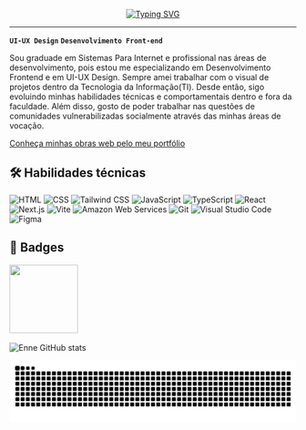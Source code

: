<p align="center">
  <a href="https://git.io/typing-svg">
    <img src="https://readme-typing-svg.demolab.com?font=Fira+Code&weight=500&pause=1000&color=F20587&center=true&vCenter=true&width=500&lines=Boas-vindas+ao+meu+perfil;Explore+pela+minha+jornada+profissional" alt="Typing SVG" />
  </a>
</p>


---

**`UI-UX Design`**
**`Desenvolvimento Front-end`**

<p>
  Sou graduade em Sistemas Para Internet e profissional nas áreas de desenvolvimento, pois estou me especializando em Desenvolvimento Frontend e em UI-UX Design. Sempre amei trabalhar com o visual de projetos dentro da Tecnologia da Informação(TI). Desde então, sigo evoluindo minhas habilidades técnicas e comportamentais dentro e fora da faculdade. Além disso, gosto de poder trabalhar nas questões de comunidades vulnerabilizadas socialmente através das minhas áreas de vocação.
</p>
<a href="https://bit.ly/ennejimpessoa" aria-label="Link para o meu portfólio web" target="_blank" rel="external">
  Conheça minhas obras web pelo meu portfólio
</a>


## 🛠️ Habilidades técnicas

<p align="left">
  <img src="https://cdn.jsdelivr.net/gh/devicons/devicon/icons/html5/html5-original.svg" title="HTML" alt="HTML" width="40" height="40"/>
  <img src="https://upload.wikimedia.org/wikipedia/commons/thumb/a/ab/Official_CSS_Logo.svg/2048px-Official_CSS_Logo.svg.png" title="CSS" alt="CSS" width="40" height="40"/>
  <img src="https://cdn.jsdelivr.net/gh/devicons/devicon/icons/tailwindcss/tailwindcss-original.svg" title="Tailwind CSS" alt="Tailwind CSS" width="40" height="40"/>
  <img src="https://cdn.jsdelivr.net/gh/devicons/devicon/icons/javascript/javascript-original.svg" title="JavaScript" alt="JavaScript" width="40" height="40"/>
  <img src="https://cdn.jsdelivr.net/gh/devicons/devicon/icons/typescript/typescript-original.svg" title="TypeScript" alt="TypeScript" width="40" height="40"/>
  <img src="https://cdn.jsdelivr.net/gh/devicons/devicon/icons/react/react-original.svg" title="React" alt="React" width="40" height="40"/>
  <img src="https://cdn.jsdelivr.net/gh/devicons/devicon/icons/nextjs/nextjs-original.svg" title="Next.js" alt="Next.js" width="40" height="40"/>
  <img src="https://upload.wikimedia.org/wikipedia/commons/thumb/f/f1/Vitejs-logo.svg/1200px-Vitejs-logo.svg.png" title="Vite" alt="Vite" width="40" height="40"/>
  <img src="https://assets.dio.me/A4XzrRX8YwFa0fXISyeA2qjpavnDXSHIJY1FxVvFY8U/f:webp/q:80/L2FydGljbGVzL2NvdmVyLzNkNmQyNTY1LTM0MTEtNDdjMi05ZGQ0LTU3MGVlYjQ4YmE5ZS5wbmc" title="Amazon Web Services" alt="Amazon Web Services" width="70" height="40"/>
  <img src="https://cdn.jsdelivr.net/gh/devicons/devicon/icons/git/git-original.svg" title="Git" alt="Git" width="40" height="40"/>
  <img src="https://upload.wikimedia.org/wikipedia/commons/thumb/9/9a/Visual_Studio_Code_1.35_icon.svg/1200px-Visual_Studio_Code_1.35_icon.svg.png" title="Visual Studio Code" alt="Visual Studio Code" width="40" height="40"/>
  <img src="https://blog.greggant.com/images/posts/2019-04-25-figma/Figma.png" title="Figma" alt="Figma" width="40" height="40"/>
</p>


## 🏅 Badges
 
 <p align="left">
   <img src="https://images.credly.com/size/680x680/images/00634f82-b07f-4bbd-a6bb-53de397fc3a6/image.png" width="120" height="120">
 </p>


![Enne GitHub stats](https://github-readme-stats.vercel.app/api?username=Enne-Amore&show_icons=true&theme=synthwave)


<picture align="center">
  <source media="(prefers-color-scheme: dark)" srcset="https://raw.githubusercontent.com/maykontardoche/maykontardoche/output/github-contribution-grid-snake-dark.svg">
  <source media="(prefers-color-scheme: light)" srcset="https://raw.githubusercontent.com/maykontardoche/maykontardoche/output/github-contribution-grid-snake-dark.svg">
  <img align="center" alt="github contribution grid snake animation" src="https://raw.githubusercontent.com/maykontardoche/maykontardoche/output/github-contribution-grid-snake.svg">
</picture>

